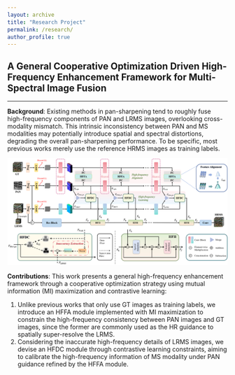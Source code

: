 ```yaml
---
layout: archive
title: "Research Project"
permalink: /research/
author_profile: true
---
```


## A General Cooperative Optimization Driven High-Frequency Enhancement Framework for Multi-Spectral Image Fusion
---
**Background**: Existing methods in pan-sharpening tend to roughly fuse high-frequency components of PAN and LRMS images, overlooking cross-modality mismatch. This intrinsic inconsistency between PAN and MS modalities may potentially introduce spatial and spectral distortions, degrading the overall pan-sharpening performance. To be specific, most previous works merely use the reference HRMS images as training labels.
<div align=center><img width="600" src="../images/_research/paper_1.png"/></div>

**Contributions**: This work presents a general high-frequency enhancement framework through a cooperative optimization strategy using mutual information (MI) maximization and contrastive learning:

1. Unlike previous works that only use GT images as training labels, we introduce an HFFA module implemented with MI maximization to constrain the high-frequency
consistency between PAN images and GT images, since the former are commonly used as the HR guidance to spatially super-resolve the LRMS.
2. Considering the inaccurate high-frequency details of LRMS images, we devise an HFDC module through contrastive learning constraints, aiming to calibrate the high-frequency information of MS modality under PAN guidance refined by the HFFA module.

